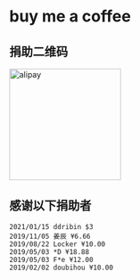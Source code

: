 # buy me a coffee

## 捐助二维码

<img width="auto" height="200" src="https://static-1251996892.file.myqcloud.com/img/donation/alipay.jpg" alt="alipay"/>

## 感谢以下捐助者

```
2021/01/15 ddribin $3
2019/11/05 姜辰 ¥6.66
2019/08/22 Locker ¥10.00
2019/05/03 *D ¥18.88
2019/05/03 F*e ¥12.00
2019/02/02 doubihou ¥10.00
```
